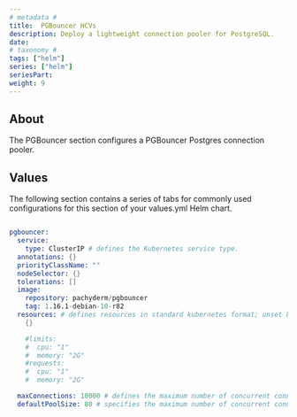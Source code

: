 ```yaml
---
# metadata # 
title:  PGBouncer HCVs
description: Deploy a lightweight connection pooler for PostgreSQL.
date: 
# taxonomy #
tags: ["helm"]
series: ["helm"]
seriesPart:
weight: 9 
---
```


## About

The PGBouncer section configures a PGBouncer Postgres connection pooler.

## Values

The following section contains a series of tabs for commonly used configurations for this section of your values.yml Helm chart. 

```s

pgbouncer:
  service:
    type: ClusterIP # defines the Kubernetes service type.
  annotations: {}
  priorityClassName: ""
  nodeSelector: {}
  tolerations: []
  image:
    repository: pachyderm/pgbouncer
    tag: 1.16.1-debian-10-r82
  resources: # defines resources in standard kubernetes format; unset by default.
    {}

    #limits:
    #  cpu: "1"
    #  memory: "2G"
    #requests:
    #  cpu: "1"
    #  memory: "2G"

  maxConnections: 10000 # defines the maximum number of concurrent connections into pgbouncer.
  defaultPoolSize: 80 # specifies the maximum number of concurrent connections from pgbouncer to the postgresql database.
```

